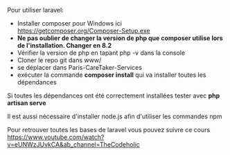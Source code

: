 Pour utiliser laravel:

- Installer composer pour Windows ici https://getcomposer.org/Composer-Setup.exe
- **Ne pas oublier de changer la version de php que composer utilise lors de l'installation. Changer en 8.2**
- Vérifier la version de php en tapant php -v dans la console
- Cloner le repo git dans www/ 
- se déplacer dans Paris-CareTaker-Services
- exécuter la commande **composer install** qui va installer toutes les dépendances

Si toutes les dépendances ont été correctement installées tester avec **php artisan serve**

Il est aussi nécessaire d'installer node.js afin d'utiliser les commandes npm

Pour retrouver toutes les bases de laravel vous pouvez suivre ce cours
https://www.youtube.com/watch?v=eUNWzJUvkCA&ab_channel=TheCodeholic
